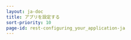 ```yaml
---
layout: ja-doc
title: アプリを設定する
sort-priority: 10
page-id: rest-configuring_your_application-ja
---
```


